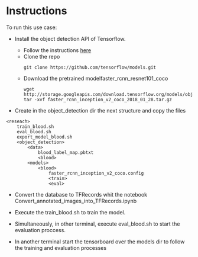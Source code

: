 # Instructions

To run this use case:

- Install the object detection API of Tensorflow.
    - Follow the instructions [here](https://github.com/tensorflow/models/blob/master/research/object_detection/g3doc/installation.md)
    - Clone the repo
        ```
        git clone https://github.com/tensorflow/models.git
        ```
    - Download the pretrained modelfaster_rcnn_resnet101_coco 
        ```
        wget http://storage.googleapis.com/download.tensorflow.org/models/object_detection/faster_rcnn_inception_v2_coco_2018_01_28.tar.gz
        tar -xvf faster_rcnn_inception_v2_coco_2018_01_28.tar.gz
        ```
    
    
- Create in the object_detection dir the next structure and copy the files
```
<reseach>
    train_blood.sh
    eval_blood.sh
    export_model_blood.sh
    <object_detection>
        <data>
            blood_label_map.pbtxt
            <blood>
        <models>
            <blood>
                faster_rcnn_inception_v2_coco.config
                <train>
                <eval>
```

- Convert the database to TFRecords whit the notebook Convert_annotated_images_into_TFRecords.ipynb


- Execute the train_blood.sh to train the model.
- Simultaneously, in other terminal, execute eval_blood.sh to start the evaluation proccess. 
- In another terminal start the tensorboard over the models dir to follow the training and evaluation processes
